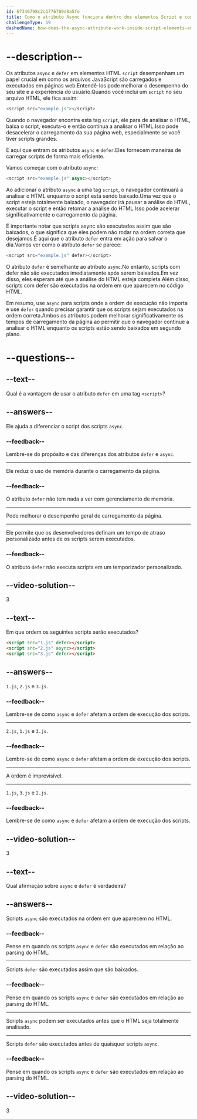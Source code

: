 ```yaml
---
id: 67340798c2c1776709d8a5fe
title: Como o atributo Async funciona dentro dos elementos Script e como ele difere do atributo Defer?
challengeType: 19
dashedName: how-does-the-async-attribute-work-inside-script-elements-and-how-does-it-differ-from-the-defer-attribute
---
```


# --description--

Os atributos `async` e `defer` em elementos HTML `script` desempenham um papel crucial em como os arquivos JavaScript são carregados e executados em páginas web.Entendê-los pode melhorar o desempenho do seu site e a experiência do usuário.Quando você inclui um `script` no seu arquivo HTML, ele fica assim:

```js
<script src="example.js"></script>
```

Quando o navegador encontra esta tag `script`, ele para de analisar o HTML, baixa o script, executa-o e então continua a analisar o HTML.Isso pode desacelerar o carregamento da sua página web, especialmente se você tiver scripts grandes.

É aqui que entram os atributos `async` e `defer`.Eles fornecem maneiras de carregar scripts de forma mais eficiente.

Vamos começar com o atributo `async`:

```js
<script src="example.js" async></script>
```

Ao adicionar o atributo `async` a uma tag `script`, o navegador continuará a analisar o HTML enquanto o script está sendo baixado.Uma vez que o script esteja totalmente baixado, o navegador irá pausar a análise do HTML, executar o script e então retomar a análise do HTML.Isso pode acelerar significativamente o carregamento da página.

É importante notar que scripts async são executados assim que são baixados, o que significa que eles podem não rodar na ordem correta que desejamos.É aqui que o atributo `defer` entra em ação para salvar o dia.Vamos ver como o atributo `defer` se parece:

```js
<script src="example.js" defer></script>
```

O atributo `defer` é semelhante ao atributo `async`.No entanto, scripts com defer não são executados imediatamente após serem baixados.Em vez disso, eles esperam até que a análise do HTML esteja completa.Além disso, scripts com defer são executados na ordem em que aparecem no código HTML.

Em resumo, use `async` para scripts onde a ordem de execução não importa e use `defer` quando precisar garantir que os scripts sejam executados na ordem correta.Ambos os atributos podem melhorar significativamente os tempos de carregamento da página ao permitir que o navegador continue a analisar o HTML enquanto os scripts estão sendo baixados em segundo plano.

# --questions--

## --text--

Qual é a vantagem de usar o atributo `defer` em uma tag `<script>`?

## --answers--

Ele ajuda a diferenciar o script dos scripts `async`.

### --feedback--

Lembre-se do propósito e das diferenças dos atributos `defer` e `async`.

---

Ele reduz o uso de memória durante o carregamento da página.

### --feedback--

O atributo `defer` não tem nada a ver com gerenciamento de memória.

---

Pode melhorar o desempenho geral de carregamento da página.

---

Ele permite que os desenvolvedores definam um tempo de atraso personalizado antes de os scripts serem executados.

### --feedback--

O atributo `defer` não executa scripts em um temporizador personalizado.

## --video-solution--

3

## --text--

Em que ordem os seguintes scripts serão executados?

```html
<script src="1.js" defer></script>
<script src="2.js" async></script>
<script src="3.js" defer></script>
```

## --answers--

`1.js`, `2.js` e `3.js`.

### --feedback--

Lembre-se de como `async` e `defer` afetam a ordem de execução dos scripts.

---

`2.js`, `1.js` e `3.js`.

### --feedback--

Lembre-se de como `async` e `defer` afetam a ordem de execução dos scripts.

---

A ordem é imprevisível.

---

`1.js`, `3.js` e `2.js`.

### --feedback--

Lembre-se de como `async` e `defer` afetam a ordem de execução dos scripts.

## --video-solution--

3

## --text--

Qual afirmação sobre `async` e `defer` é verdadeira?

## --answers--

Scripts `async` são executados na ordem em que aparecem no HTML.

### --feedback--

Pense em quando os scripts `async` e `defer` são executados em relação ao parsing do HTML.

---

Scripts `defer` são executados assim que são baixados.

### --feedback--

Pense em quando os scripts `async` e `defer` são executados em relação ao parsing do HTML.

---

Scripts `async` podem ser executados antes que o HTML seja totalmente analisado.

---

Scripts `defer` são executados antes de quaisquer scripts `async`.

### --feedback--

Pense em quando os scripts `async` e `defer` são executados em relação ao parsing do HTML.

## --video-solution--

3
